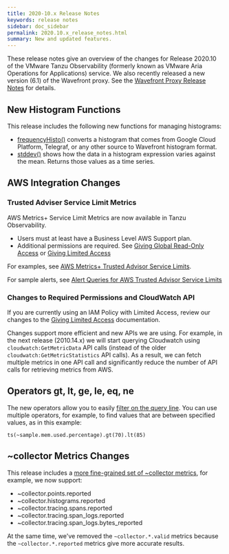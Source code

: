 ```yaml
---
title: 2020-10.x Release Notes
keywords: release notes
sidebar: doc_sidebar
permalink: 2020.10.x_release_notes.html
summary: New and updated features.
---
```


These release notes give an overview of the changes for Release 2020.10 of the VMware Tanzu Observability (formerly known as VMware Aria Operations for Applications) service. We also recently released a new version (6.1) of the Wavefront proxy. See the [Wavefront Proxy Release Notes](proxies_versions.html) for details.

## New Histogram Functions

This release includes the following new functions for managing histograms:

* [frequencyHisto()](ts_frequencyHisto.html) converts a histogram that comes from Google Cloud Platform, Telegraf, or any other source to Wavefront histogram format.
* [stddev()](hs_stddev.html) shows how the data in a histogram expression varies against the mean. Returns those values as a time series.

## AWS Integration Changes

### Trusted Adviser Service Limit Metrics
AWS Metrics+ Service Limit Metrics are now available in Tanzu Observability.
  - Users must at least have a Business Level AWS Support plan.
  - Additional permissions are required. See [Giving Global Read-Only Access](integrations_aws_overview.html#giving-access-to-your-aws-account) or [Giving Limited Access](integrations_aws_overview.html)

For examples, see [AWS Metrics+ Trusted Advisor Service Limits](integrations_aws_metrics.html#aws-metrics-trusted-advisor-service-limits).

For sample alerts, see [Alert Queries for AWS Trusted Advisor Service Limits](aws_trusted_advisor_alerts.html)

### Changes to Required Permissions and CloudWatch API

If you are currently using an IAM Policy with Limited Access, review our changes to the [Giving Limited Access](integrations_aws_overview.html#giving-limited-access) documentation.

Changes support more efficient and new APIs we are using. For example, in the next release (2010.14.x) we will start querying Cloudwatch using `cloudwatch:GetMetricData` API calls (instead of the older `cloudwatch:GetMetricStatistics` API calls). As a result, we can fetch multiple metrics in one API call and significantly reduce the number of API calls for retrieving metrics from AWS.

 
## Operators gt, lt, ge, le, eq, ne

The new operators allow you to easily [filter on the query line](query_language_recipes.html#compare-with-operators-lt-gt-le-ge-eq-ne). You can use multiple operators, for example, to find values that are between specified values, as in this example:

```
ts(~sample.mem.used.percentage).gt(70).lt(85)
```

## ~collector Metrics Changes

This release includes a [more fine-grained set of ~collector metrics](wavefront-internal-metrics.html), for example, we now support:

* ~collector.points.reported
* ~collector.histograms.reported
* ~collector.tracing.spans.reported
* ~collector.tracing.span_logs.reported
* ~collector.tracing.span_logs.bytes_reported

At the same time, we've removed the `~collector.*.valid` metrics because the `~collector.*.reported` metrics give more accurate results.
